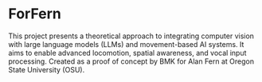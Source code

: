 # ForFern
This project presents a theoretical approach to integrating computer vision with large language models (LLMs) and movement-based AI systems. It aims to enable advanced locomotion, spatial awareness, and vocal input processing. Created as a proof of concept by BMK for Alan Fern at Oregon State University (OSU).
